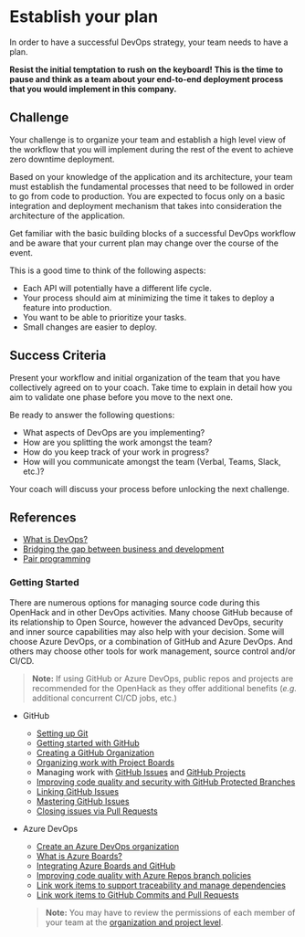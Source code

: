 # Establish your plan

In order to have a successful DevOps strategy, your team needs to have a plan.

**Resist the initial temptation to rush on the keyboard! This is the time to pause and think as a team about your end-to-end deployment process that you would implement in this company.**

## Challenge

Your challenge is to organize your team and establish a high level view of the workflow that you will implement during the rest of the event to achieve zero downtime deployment.

Based on your knowledge of the application and its architecture, your team must establish the fundamental processes that need to be followed in order to go from code to production. You are expected to focus only on a basic integration and deployment mechanism that takes into consideration the architecture of the application.

Get familiar with the basic building blocks of a successful DevOps workflow and be aware that your current plan may change over the course of the event.

This is a good time to think of the following aspects:

- Each API will potentially have a different life cycle.
- Your process should aim at minimizing the time it takes to deploy a feature into production.
- You want to be able to prioritize your tasks.
- Small changes are easier to deploy.

## Success Criteria

Present your workflow and initial organization of the team that you have collectively agreed on to your coach. Take time to explain in detail how you aim to validate one phase before you move to the next one.

Be ready to answer the following questions:

- What aspects of DevOps are you implementing?
- How are you splitting the work amongst the team?
- How do you keep track of your work in progress?
- How will you communicate amongst the team (Verbal, Teams, Slack, etc.)?

Your coach will discuss your process before unlocking the next challenge.

## References

- <a href="https://docs.microsoft.com/azure/devops/learn/what-is-devops" target="_blank">What is DevOps?</a>
- <a href="https://www.developer-tech.com/news/2016/jan/29/devops-bridging-gap-between-business-and-development/" target="_blank">Bridging the gap between business and development</a>
- <a href="https://www.agilealliance.org/glossary/pairing/" target="_blank">Pair programming</a>

### Getting Started

There are numerous options for managing source code during this OpenHack and in other DevOps activities. Many choose GitHub because of its relationship to Open Source, however the advanced DevOps, security and inner source capabilities may also help with your decision. Some will choose Azure DevOps, or a combination of GitHub and Azure DevOps. And others may choose other tools for work management, source control and/or CI/CD.

> **Note:** If using GitHub or Azure DevOps, public repos and projects are recommended for the OpenHack as they offer additional benefits (*e.g.* additional concurrent CI/CD jobs, etc.)

- GitHub
    - <a href="https://help.github.com/github/getting-started-with-github/set-up-git#setting-up-git" target="_blank">Setting up Git</a>
    - <a href="https://help.github.com/github/getting-started-with-github" target="_blank">Getting started with GitHub</a>
    - <a href="https://help.github.com/github/setting-up-and-managing-organizations-and-teams/creating-a-new-organization-from-scratch" target="_blank">Creating a GitHub Organization</a>
    - <a href="https://help.github.com/github/managing-your-work-on-github/about-project-boards" target="_blank">Organizing work with Project Boards</a>
    - Managing work with <a href="https://help.github.com/github/managing-your-work-on-github/about-issues" target="_blank">GitHub Issues</a> and <a href="https://github.com/features/project-management" target="_blank">GitHub Projects</a>
    - <a href="https://help.github.com/github/administering-a-repository/about-protected-branches" target="_blank">Improving code quality and security with GitHub Protected Branches</a>
    - <a href="https://help.github.com/github/writing-on-github/autolinked-references-and-urls#issues-and-pull-requests" target="_blank">Linking GitHub Issues</a>
    - <a href="https://guides.github.com/features/issues/" target="_blank">Mastering GitHub Issues</a>
    - <a href="https://github.blog/2013-05-14-closing-issues-via-pull-requests/" target="_blank">Closing issues via Pull Requests</a>
- Azure DevOps
    - <a href="https://docs.microsoft.com/azure/devops/user-guide/sign-up-invite-teammates" target="_blank">Create an Azure DevOps organization</a>
    - <a href="https://docs.microsoft.com/azure/devops/boards/get-started/what-is-azure-boards" target="_blank">What is Azure Boards?</a>
    - <a href="https://docs.microsoft.com/azure/devops/boards/github/?view=azure-devops" target="_blank">Integrating Azure Boards and GitHub</a>
    - <a href="https://docs.microsoft.com/azure/devops/repos/git/branch-policies" target="_blank">Improving code quality with Azure Repos branch policies</a>
    - <a href="https://docs.microsoft.com/azure/devops/boards/queries/link-work-items-support-traceability" target="_blank">Link work items to support traceability and manage dependencies</a>
    - <a href="https://docs.microsoft.com/azure/devops/boards/github/link-to-from-github?view=azure-devops" target="_blank">Link work items to GitHub Commits and Pull Requests</a>

    > **Note:** You may have to review the permissions of each member of your team at the [organization and project level](https://docs.microsoft.com/azure/devops/organizations/security/index?view=azure-devops).

